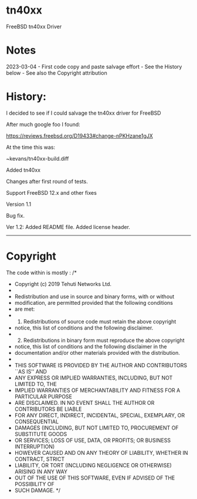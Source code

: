 # tn40xx
FreeBSD tn40xx Driver

# Notes

2023-03-04 - First code copy and paste salvage effort 
           - See the History below
           - See also the Copyright attribution

# History:

I decided to see if I could salvage the tn40xx driver for FreeBSD

After much google foo I found:

https://reviews.freebsd.org/D19433#change-nPKHzane1gJX

At the time this was: 

~kevans/tn40xx-build.diff

Added tn40xx

Changes after first round of tests.

Support FreeBSD 12.x and other fixes

Version 1.1

Bug fix.

Ver 1.2: Added README file. Added license header.

---

# Copyright

The code within is mostly :
/*
 * Copyright (c) 2019 Tehuti Networks Ltd.
 *
 * Redistribution and use in source and binary forms, with or without
 * modification, are permitted provided that the following conditions
 * are met:
 * 1. Redistributions of source code must retain the above copyright
 *    notice, this list of conditions and the following disclaimer.
 * 2. Redistributions in binary form must reproduce the above copyright
 *    notice, this list of conditions and the following disclaimer in the
 *    documentation and/or other materials provided with the distribution.
 *
 * THIS SOFTWARE IS PROVIDED BY THE AUTHOR AND CONTRIBUTORS ``AS IS'' AND
 * ANY EXPRESS OR IMPLIED WARRANTIES, INCLUDING, BUT NOT LIMITED TO, THE
 * IMPLIED WARRANTIES OF MERCHANTABILITY AND FITNESS FOR A PARTICULAR PURPOSE
 * ARE DISCLAIMED.  IN NO EVENT SHALL THE AUTHOR OR CONTRIBUTORS BE LIABLE
 * FOR ANY DIRECT, INDIRECT, INCIDENTAL, SPECIAL, EXEMPLARY, OR CONSEQUENTIAL
 * DAMAGES (INCLUDING, BUT NOT LIMITED TO, PROCUREMENT OF SUBSTITUTE GOODS
 * OR SERVICES; LOSS OF USE, DATA, OR PROFITS; OR BUSINESS INTERRUPTION)
 * HOWEVER CAUSED AND ON ANY THEORY OF LIABILITY, WHETHER IN CONTRACT, STRICT
 * LIABILITY, OR TORT (INCLUDING NEGLIGENCE OR OTHERWISE) ARISING IN ANY WAY
 * OUT OF THE USE OF THIS SOFTWARE, EVEN IF ADVISED OF THE POSSIBILITY OF
 * SUCH DAMAGE.
 */
